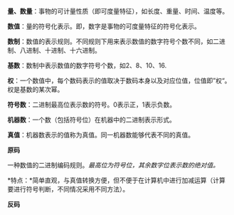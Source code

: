 **量、数量**：事物的可计量性质（即可度量特征），如长度、重量、时间、温度等。

**数值**：量的符号化表示。即，数字是事物的可度量特征的符号化表示。

**数制**：数值的表示规则。不同规则下用来表示数值的数字符号个数不同，如二进制、八进制、十进制、十六进制。

**基数**：数制中表示数值的数字符号个数，如2、8、10、16.

**权**：一个数值中，每个数码表示的值取决于数码本身以及对应位值，位值即”权“。权是基数的某次幂。

**符号数**：二进制最高位表示数的符号。0表示正，1表示负数。

**机器数**：一个数（包括符号位）在机器中的二进制表示形式。

**真值**：机器数表示的值称为真值。同一机器数能够代表不同的真值。



**原码**

一种数值的二进制编码规则。*最高位为符号位，其余数字位表示数的绝对值。*

*特点：*简单直观，与真值转换方便，但不便于在计算机中进行加减运算（计算要进行符号判断，不同情况采用不同方法）。

**反码**

